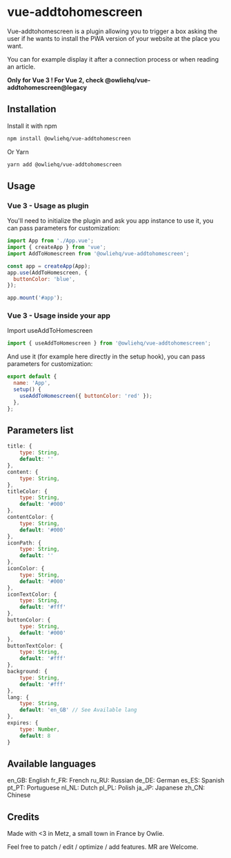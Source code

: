 # vue-addtohomescreen

Vue-addtohomescreen is a plugin allowing you to trigger a box asking the user if he wants to install the PWA version of your website at the place you want.

You can for example display it after a connection process or when reading an article.

**Only for Vue 3 ! For Vue 2, check @owliehq/vue-addtohomescreen@legacy**

## Installation

Install it with npm

```bash
npm install @owliehq/vue-addtohomescreen
```

Or Yarn

```bash
yarn add @owliehq/vue-addtohomescreen
```

## Usage

### Vue 3 - Usage as plugin

You'll need to initialize the plugin and ask you app instance to use it, you can pass parameters for customization:

```javascript
import App from './App.vue';
import { createApp } from 'vue';
import AddToHomescreen from '@owliehq/vue-addtohomescreen';

const app = createApp(App);
app.use(AddToHomescreen, {
  buttonColor: 'blue',
});

app.mount('#app');
```

### Vue 3 - Usage inside your app

Import useAddToHomescreen

```javascript
import { useAddToHomescreen } from '@owliehq/vue-addtohomescreen';
```

And use it (for example here directly in the setup hook), you can pass parameters for customization:

```javascript
export default {
  name: 'App',
  setup() {
    useAddToHomescreen({ buttonColor: 'red' });
  },
};
```

## Parameters list ##

```javascript
title: {
	type: String,
	default: ''
},
content: {
	type: String,
},
titleColor: {
	type: String,
	default: '#000'
},
contentColor: {
	type: String,
	default: '#000'
},
iconPath: {
	type: String,
	default: ''
},
iconColor: {
	type: String,
	default: '#000'
},
iconTextColor: {
	type: String,
	default: '#fff'
},
buttonColor: {
	type: String,
	default: '#000'
},
buttonTextColor: {
	type: String,
	default: '#fff'
},
background: {
	type: String,
	default: '#fff'
},
lang: {
	type: String,
	default: 'en_GB' // See Available lang
},
expires: {
	type: Number,
	default: 8
}

```

## Available languages

en_GB: English
fr_FR: French
ru_RU: Russian
de_DE: German
es_ES: Spanish
pt_PT: Portuguese
nl_NL: Dutch
pl_PL: Polish
ja_JP: Japanese
zh_CN: Chinese


## Credits

Made with <3 in Metz, a small town in France by Owlie.

Feel free to patch / edit / optimize / add features. MR are Welcome.
